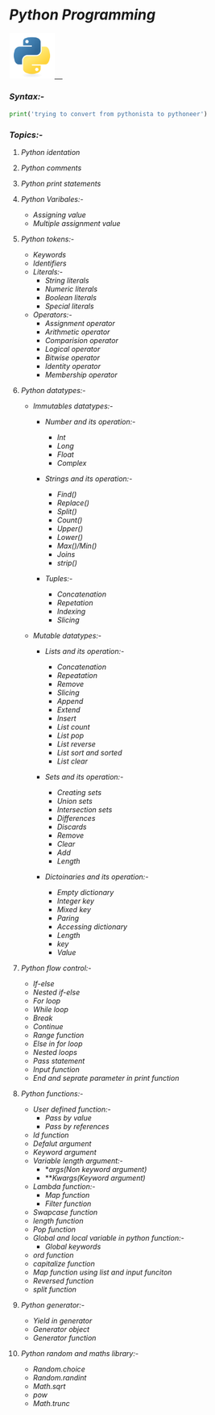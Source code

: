 # _Python Programming_ 

<a href="https://www.python.org" target="_blank"> <img src="https://raw.githubusercontent.com/devicons/devicon/master/icons/python/python-original.svg" alt="python" width="90" height="90"/>&nbsp;&nbsp;&nbsp;&nbsp; </a>

### _Syntax:-_
```python
print('trying to convert from pythonista to pythoneer')
```

### _Topics:-_

1. *Python identation*

2. *Python comments*

3. *Python print statements*

4. *Python Varibales:-*
      * *Assigning value*
      * *Multiple assignment value*
      
5. *Python tokens:-*
      * *Keywords*
      * *Identifiers*
      * *Literals:-*
           * *String literals*
           * *Numeric literals*
           * *Boolean literals*
           * *Special literals*
      * *Operators:-*
           * *Assignment operator*     
           * *Arithmetic operator*
           * *Comparision operator*
           * *Logical operator*
           * *Bitwise operator*
           * *Identity operator*
           * *Membership operator*
      
6. *Python datatypes:-*
      * *Immutables datatypes:-*
           * *Number and its operation:-*
               * *Int*
               * *Long*
               * *Float*
               * *Complex*
               
           * *Strings and its operation:-*
               * *Find()*
               * *Replace()*
               * *Split()*
               * *Count()*
               * *Upper()*
               * *Lower()*
               * *Max()/Min()*
               * *Joins*
               * *strip()*
                
           * *Tuples:-*
               * *Concatenation*
               * *Repetation*
               * *Indexing*
               * *Slicing*   
                    
      * *Mutable datatypes:-*  
           * *Lists and its operation:-*
               * *Concatenation*
               * *Repeatation*
               * *Remove*
               * *Slicing*
               * *Append*
               * *Extend*
               * *Insert*
               * *List count*
               * *List pop*
               * *List reverse*
               * *List sort and sorted*
               * *List clear*
               
           * *Sets and its operation:-*
               * *Creating sets*
               * *Union sets*
               * *Intersection sets*
               * *Differences* 
               * *Discards*
               * *Remove*
               * *Clear*
               * *Add*
               * *Length*
               
              
           * *Dictoinaries and its operation:-*
               * *Empty dictionary*
               * *Integer key*
               * *Mixed key*
               * *Paring*
               * *Accessing dictionary*
               * *Length*          
               * *key*
               * *Value*

7. *Python flow control:-*
     * *If-else*
     * *Nested if-else*
     * *For loop*
     * *While loop*
     * *Break*
     * *Continue*
     * *Range function*
     * *Else in for loop*
     * *Nested loops* 
     * *Pass statement*
     * *Input function*
     * *End and seprate parameter in print function*

8. *Python functions:-*
     * *User defined function:-*
         * *Pass by value*
         * *Pass by references*
     * *Id function*
     * *Defalut argument*
     * *Keyword argument*
     * *Variable length argument:-*
         * **args(Non keyword argument)*
         * ***Kwargs(Keyword argument)*
     * *Lambda function:-*
         * *Map function*
         * *Filter function*
     * *Swapcase function*
     * *length function*
     * *Pop function*       
     * *Global and local variable in python function:-*
         * *Global keywords*           
     * *ord function*
     * *capitalize function*
     * *Map function using list and input funciton*
     * *Reversed function*    
     * *split function*
     
         
9. *Python generator:-*
     * *Yield in generator*
     * *Generator object*
     * *Generator function*

10. *Python random and maths library:-*
      * *Random.choice*
      * *Random.randint*
      * *Math.sqrt*
      * *pow*
      * *Math.trunc*
            
     
              
              
     
                    
               
               
               
               
               
               
               
               
               
               
               
               
               
               
               
               
               
               
               
               
               
               
               
               
               
               
               
               
               
               
               
               
               
               
               
               



